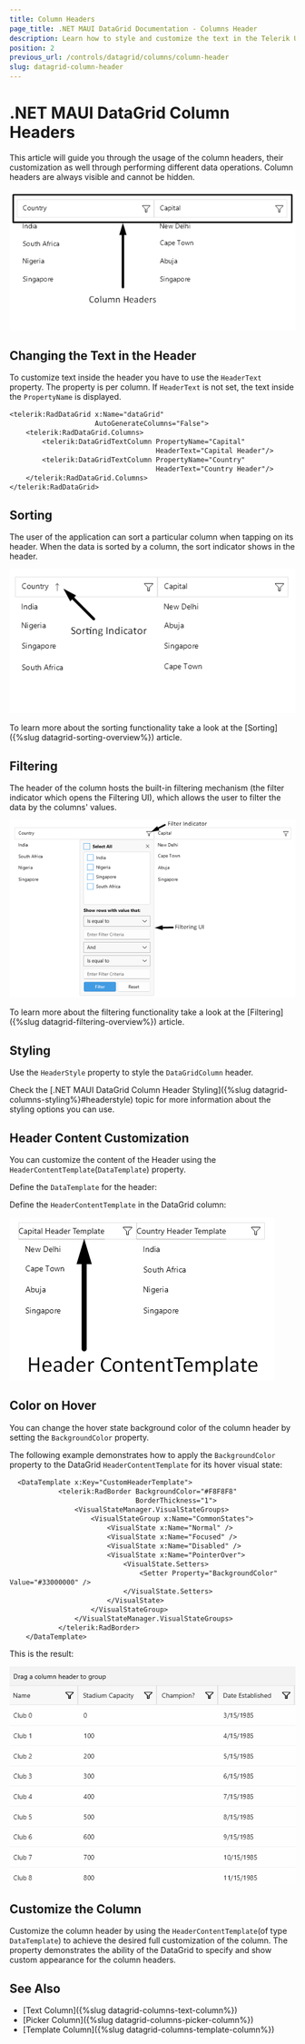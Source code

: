 ```yaml
---
title: Column Headers
page_title: .NET MAUI DataGrid Documentation - Columns Header
description: Learn how to style and customize the text in the Telerik UI for .NET MAUI DataGrid Header by using the properties of the component.
position: 2
previous_url: /controls/datagrid/columns/column-header
slug: datagrid-column-header
---
```



# .NET MAUI DataGrid Column Headers

This article will guide you through the usage of the column headers, their customization as well through performing different data operations. Column headers are always visible and cannot be hidden.

![DataGrid Column Header](../images/column-header.png)

## Changing the Text in the Header

To customize text inside the header you have to use the `HeaderText` property. The property is per column. If `HeaderText` is not set, the text inside the `PropertyName` is displayed.

```XAML
<telerik:RadDataGrid x:Name="dataGrid" 
					 AutoGenerateColumns="False">
	<telerik:RadDataGrid.Columns>
		<telerik:DataGridTextColumn PropertyName="Capital" 
									HeaderText="Capital Header"/>
		<telerik:DataGridTextColumn PropertyName="Country" 
									HeaderText="Country Header"/>
	</telerik:RadDataGrid.Columns>
</telerik:RadDataGrid>
```

## Sorting

The user of the application can sort a particular column when tapping on its header. When the data is sorted by a column, the sort indicator shows in the header.

![.NET MAUI DataGrid Column Header Sorting indicator](../images/column-header-sorting.png)

To learn more about the sorting functionality take a look at the [Sorting]({%slug datagrid-sorting-overview%}) article.

## Filtering

The header of the column hosts the built-in filtering mechanism (the filter indicator which opens the Filtering UI), which allows the user to filter the data by the columns' values.

![.NET MAUI DataGrid Column Header filter indicator](../images/column-header-filtering.png)

To learn more about the filtering functionality take a look at the [Filtering]({%slug datagrid-filtering-overview%}) article.

## Styling 

Use the `HeaderStyle` property to style the `DataGridColumn` header.

Check the [.NET MAUI DataGrid Column Header Styling]({%slug datagrid-columns-styling%}#headerstyle) topic for more information about the styling options you can use. 

## Header Content Customization

You can customize the content of the Header using the `HeaderContentTemplate`(`DataTemplate`) property.

Define the `DataTemplate` for the header:

<snippet id='datagrid-headercontenttemplate-datatemplate' />

Define the `HeaderContentTemplate` in the DataGrid column:

<snippet id='datagrid-headerfootercontenttemplate' />

![.NET MAUI DataGrid Column Header Template](../images/header-content-template.png)

## Color on Hover

You can change the hover state background color of the column header by setting the `BackgroundColor` property.

The following example demonstrates how to apply the `BackgroundColor` property to the DataGrid `HeaderContentTemplate` for its hover visual state: 

```XAML
  <DataTemplate x:Key="CustomHeaderTemplate">
            <telerik:RadBorder BackgroundColor="#F8F8F8"
                               BorderThickness="1">
                <VisualStateManager.VisualStateGroups>
                    <VisualStateGroup x:Name="CommonStates">
                        <VisualState x:Name="Normal" />
                        <VisualState x:Name="Focused" />
                        <VisualState x:Name="Disabled" />
                        <VisualState x:Name="PointerOver">
                            <VisualState.Setters>
                                <Setter Property="BackgroundColor" Value="#33000000" />
                            </VisualState.Setters>
                        </VisualState>
                    </VisualStateGroup>
                </VisualStateManager.VisualStateGroups>
            </telerik:RadBorder>
    </DataTemplate>
```

This is the result:

![DataGrid Header Column Background Color](../columns/images/datagrid-hover-background-color.gif)

## Customize the Column

Customize the column header by using the `HeaderContentTemplate`(of type `DataTemplate`) to achieve the desired full customization of the column. The property demonstrates the ability of the DataGrid to specify and show custom appearance for the column headers.

## See Also

- [Text Column]({%slug datagrid-columns-text-column%})
- [Picker Column]({%slug datagrid-columns-picker-column%})
- [Template Column]({%slug datagrid-columns-template-column%})
